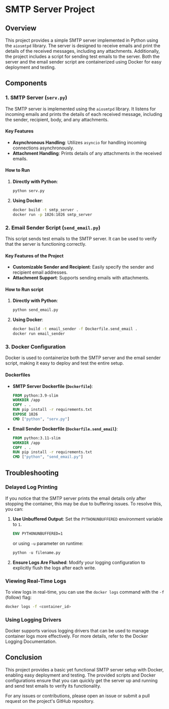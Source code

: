 # SMTP Server Project

## Overview

This project provides a simple SMTP server implemented in Python using the `aiosmtpd` library. The server is designed to receive emails and print the details of the received messages, including any attachments. Additionally, the project includes a script for sending test emails to the server. Both the server and the email sender script are containerized using Docker for easy deployment and testing.

## Components

### 1. SMTP Server (`serv.py`)

The SMTP server is implemented using the `aiosmtpd` library. It listens for incoming emails and prints the details of each received message, including the sender, recipient, body, and any attachments.

#### Key Features

- **Asynchronous Handling**: Utilizes `asyncio` for handling incoming connections asynchronously.
- **Attachment Handling**: Prints details of any attachments in the received emails.

#### How to Run

1. **Directly with Python**:

    ```bash
    python serv.py
    ```

2. **Using Docker**:

    ```bash
    docker build -t smtp_server .
    docker run -p 1026:1026 smtp_server
    ```

### 2. Email Sender Script (`send_email.py`)

This script sends test emails to the SMTP server. It can be used to verify that the server is functioning correctly.

#### Key Features of the Project

- **Customizable Sender and Recipient**: Easily specify the sender and recipient email addresses.
- **Attachment Support**: Supports sending emails with attachments.

#### How to Run script

1. **Directly with Python**:

    ```bash
    python send_email.py
    ```

2. **Using Docker**:

    ```bash
    docker build -t email_sender -f Dockerfile.send_email .
    docker run email_sender
    ```

### 3. Docker Configuration

Docker is used to containerize both the SMTP server and the email sender script, making it easy to deploy and test the entire setup.

#### Dockerfiles

- **SMTP Server Dockerfile (`Dockerfile`)**:

    ```dockerfile
    FROM python:3.9-slim
    WORKDIR /app
    COPY . .
    RUN pip install -r requirements.txt
    EXPOSE 1026
    CMD ["python", "serv.py"]
    ```

- **Email Sender Dockerfile (`Dockerfile.send_email`)**:

    ```dockerfile
    FROM python:3.11-slim
    WORKDIR /app
    COPY . .
    RUN pip install -r requirements.txt
    CMD ["python", "send_email.py"]
    ```

## Troubleshooting

### Delayed Log Printing

If you notice that the SMTP server prints the email details only after stopping the container, this may be due to buffering issues. To resolve this, you can:

1. **Use Unbuffered Output**: Set the `PYTHONUNBUFFERED` environment variable to `1`.

    ```dockerfile
    ENV PYTHONUNBUFFERED=1
    ```

    or using `-u` parameter on runtime:

    ```Python
    python -u filename.py
    ```

2. **Ensure Logs Are Flushed**: Modify your logging configuration to explicitly flush the logs after each write.

### Viewing Real-Time Logs

To view logs in real-time, you can use the `docker logs` command with the `-f` (follow) flag:

```bash
docker logs -f <container_id>
```

### Using Logging Drivers

Docker supports various logging drivers that can be used to manage container logs more effectively. For more details, refer to the Docker Logging Documentation.

## Conclusion

This project provides a basic yet functional SMTP server setup with Docker, enabling easy deployment and testing. The provided scripts and Docker configurations ensure that you can quickly get the server up and running and send test emails to verify its functionality.

For any issues or contributions, please open an issue or submit a pull request on the project's GitHub repository.
